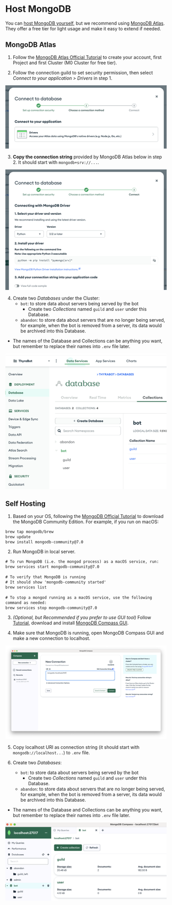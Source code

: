 # Host MongoDB

You can [host MongoDB yourself](#self-hosting), but we recommend using [MongoDB Atlas](#mongodb-atlas). They offer a free tier for light usage and make it easy to extend if needed.

## MongoDB Atlas

1. Follow the [MongoDB Atlas Official Tutorial](https://www.mongodb.com/resources/products/platform/mongodb-atlas-tutorial) to create your account, first Project and first Cluster (M0 Cluster for free tier). 
   
2. Follow the connection guild to set security permission, then select *Connect to your application > Drivers* in step 1.

![](images/drivers.png)

3. **Copy the connection string** provided by MongoDB Atlas below in step 2. It should start with `mongodb+srv://...`.

![](images/python.png)

4. Create two *Databases* under the Cluster: 
   - `bot`: to store data about servers being served by the bot
     - Create two *Collections* named `guild` and `user` under this Database.
   - `abandon`: to store data about servers that are no longer being served, for example, when the bot is removed from a server, its data would be archived into this Database.
  - The names of the Database and Collections can be anything you want, but remember to replace their names into `.env` file later.

![](images/mongodb.png)

## Self Hosting

1. Based on your OS, following the [MongoDB Official Tutorial](https://www.mongodb.com/docs/manual/installation/) to download the MongoDB Community Edition. For example, if you run on macOS:

```
brew tap mongodb/brew
brew update
brew install mongodb-community@7.0
```

2. Run MongoDB in local server.

```
# To run MongoDB (i.e. the mongod process) as a macOS service, run:
brew services start mongodb-community@7.0

# To verify that MongoDB is running
# It should show 'mongodb-community started'
brew services list

# To stop a mongod running as a macOS service, use the following command as needed:
brew services stop mongodb-community@7.0
```

3. *(Optional, but Recommended if you prefer to use GUI tool)* Follow [Tutorial](https://www.mongodb.com/docs/compass/master/install/), download and install [MongoDB Compass GUI](https://www.mongodb.com/try/download/compass).

4. Make sure that MongoDB is running, open MongoDB Compass GUI and make a new connection to localhost.

![](images/mongodb-campass.png)

5. Copy localhost URI as connection string (it should start with `mongodb://localhost...`) to `.env` file.

6. Create two *Databases*: 
   - `bot`: to store data about servers being served by the bot
     - Create two *Collections* named `guild` and `user` under this Database.
   - `abandon`: to store data about servers that are no longer being served, for example, when the bot is removed from a server, its data would be archived into this Database.
  - The names of the Database and Collections can be anything you want, but remember to replace their names into `.env` file later.

![](images/mongodb-self-host.png)
